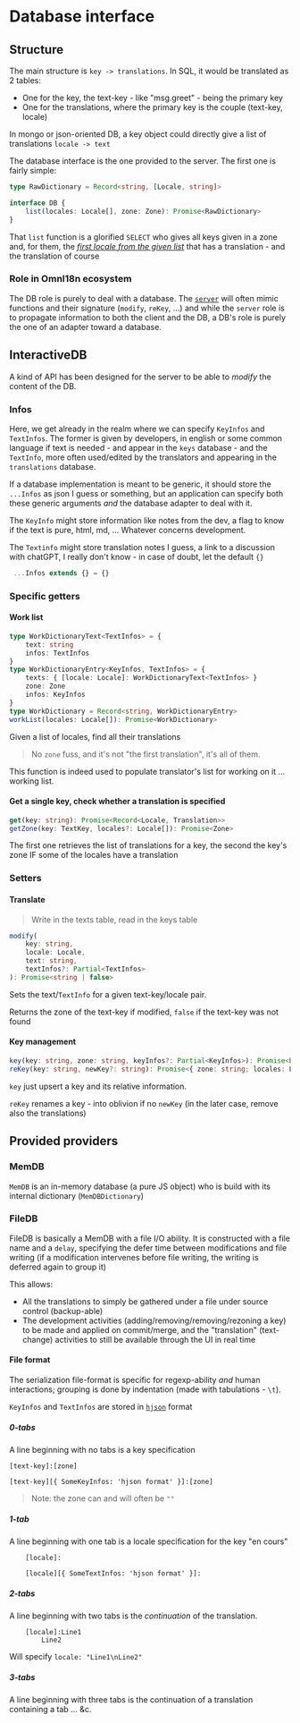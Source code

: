 # Database interface

## Structure

The main structure is `key -> translations`. In SQL, it would be translated as 2 tables:

- One for the key, the text-key - like "msg.greet" - being the primary key
- One for the translations, where the primary key is the couple (text-key, locale)

In mongo or json-oriented DB, a key object could directly give a list of translations `locale -> text`

The database interface is the one provided to the server. The first one is fairly simple:

```ts
type RawDictionary = Record<string, [Locale, string]>

interface DB {
	list(locales: Locale[], zone: Zone): Promise<RawDictionary>
}
```

That `list` function is a glorified `SELECT` who gives all keys given in a zone and, for them, the [_first locale from the given list_](./client.md#locales) that has a translation - and the translation of course

### Role in OmnI18n ecosystem

The DB role is purely to deal with a database. The [`server`](./server.md) will often mimic functions and their signature (`modify`, `reKey`, ...) and while the `server` role is to propagate information to both the client and the DB, a DB's role is purely the one of an adapter toward a database.

## InteractiveDB

A kind of API has been designed for the server to be able to _modify_ the content of the DB.

### Infos

Here, we get already in the realm where we can specify `KeyInfos` and `TextInfos`. The former is given by developers, in english or some common language if text is needed - and appear in the `keys` database - and the `TextInfo`, more often used/edited by the translators and appearing in the `translations` database.

If a database implementation is meant to be generic, it should store the `...Infos` as json I guess or something, but an application can specify both these generic arguments _and_ the database adapter to deal with it.

The `KeyInfo` might store information like notes from the dev, a flag to know if the text is pure, html, md, ... Whatever concerns development.

The `Textinfo` might store translation notes I guess, a link to a discussion with chatGPT, I really don't know - in case of doubt, let the default `{}`

```ts
 ...Infos extends {} = {}
```

### Specific getters

#### Work list

```ts
type WorkDictionaryText<TextInfos> = {
	text: string
	infos: TextInfos
}
type WorkDictionaryEntry<KeyInfos, TextInfos> = {
	texts: { [locale: Locale]: WorkDictionaryText<TextInfos> }
	zone: Zone
	infos: KeyInfos
}
type WorkDictionary = Record<string, WorkDictionaryEntry>
workList(locales: Locale[]): Promise<WorkDictionary>
```

Given a list of locales, find all their translations

> No `zone` fuss, and it's not "the first translation", it's all of them.

This function is indeed used to populate translator's list for working on it ... working list.

#### Get a single key, check whether a translation is specified

```ts
get(key: string): Promise<Record<Locale, Translation>>
getZone(key: TextKey, locales?: Locale[]): Promise<Zone>
```

The first one retrieves the list of translations for a key, the second the key's zone IF some of the locales have a translation

### Setters

#### Translate

> Write in the texts table, read in the keys table

```ts
modify(
	key: string,
	locale: Locale,
	text: string,
	textInfos?: Partial<TextInfos>
): Promise<string | false>
```

Sets the text/`TextInfo` for a given text-key/locale pair.

Returns the zone of the text-key if modified, `false` if the text-key was not found

#### Key management

```ts
key(key: string, zone: string, keyInfos?: Partial<KeyInfos>): Promise<boolean>
reKey(key: string, newKey?: string): Promise<{ zone: string; locales: Locale[] }>
```

`key` just upsert a key and its relative information.

`reKey` renames a key - into oblivion if no `newKey` (in the later case, remove also the translations)

## Provided providers

### MemDB

`MemDB` is an in-memory database (a pure JS object) who is build with its internal dictionary (`MemDBDictionary`)

### FileDB

FileDB is basically a MemDB with a file I/O ability. It is constructed with a file name and a `delay`, specifying the defer time between modifications and file writing (if a modification intervenes before file writing, the writing is deferred again to group it)

This allows:

- All the translations to simply be gathered under a file under source control (backup-able)
- The development activities (adding/removing/removing/rezoning a key) to be made and applied on commit/merge, and the "translation" (text-change) activities to still be available through the UI in real time

#### File format

The serialization file-format is specific for regexp-ability _and_ human interactions; grouping is done by indentation (made with tabulations - `\t`).

`KeyInfos` and `TextInfos` are stored in [`hjson`](https://www.npmjs.com/package/hjson) format

##### 0-tabs

A line beginning with no tabs is a key specification

```
[text-key]:[zone]
```

```
[text-key][{ SomeKeyInfos: 'hjson format' }]:[zone]
```

> Note: the zone can and will often be `""`

##### 1-tab

A line beginning with one tab is a locale specification for the key "en cours"

```
	[locale]:
```

```
	[locale][{ SomeTextInfos: 'hjson format' }]:
```

##### 2-tabs

A line beginning with two tabs is the _continuation_ of the translation.

```
	[locale]:Line1
		Line2
```

Will specify `locale: "Line1\nLine2"`

##### 3-tabs

A line beginning with three tabs is the continuation of a translation containing a tab ... &c.
